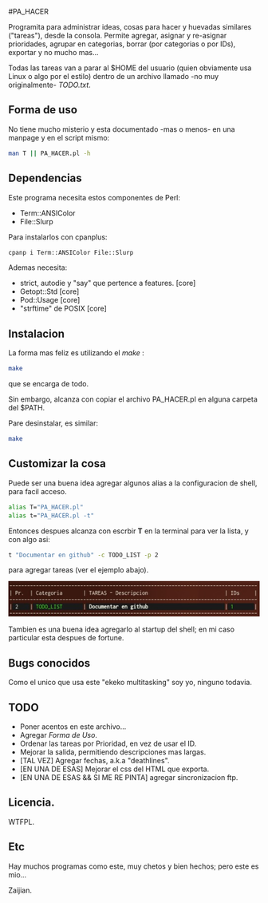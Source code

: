 #PA_HACER

Programita para administrar ideas, cosas para hacer y huevadas similares ("tareas"), desde la consola.
Permite agregar, asignar y re-asignar prioridades, agrupar en categorias, borrar (por categorias o por IDs), exportar y no mucho mas...

Todas las tareas van a parar al $HOME del usuario (quien obviamente usa Linux o algo
por el estilo) dentro de un archivo llamado -no muy originalmente- *TODO.txt*.

## Forma de uso

No tiene mucho misterio y esta documentado -mas o menos- en una manpage y en el script mismo:

```bash
man T || PA_HACER.pl -h
```

## Dependencias

Este programa necesita estos componentes de Perl:

* Term::ANSIColor
* File::Slurp

Para instalarlos con cpanplus:

```bash
cpanp i Term::ANSIColor File::Slurp
```

Ademas necesita:
* strict, autodie y "say" que pertence a features. [core]
* Getopt::Std [core]
* Pod::Usage [core]
* "strftime" de POSIX [core]

## Instalacion

La forma mas feliz es utilizando el _make_ :

```bash
make
```

que se encarga de todo.

Sin embargo, alcanza con copiar el archivo PA_HACER.pl en alguna carpeta del $PATH.

Pare desinstalar, es similar:

```bash
make
```

## Customizar la cosa

Puede ser una buena idea agregar algunos alias a la configuracion de shell, para facil acceso.

```bash
alias T="PA_HACER.pl"
alias t="PA_HACER.pl -t"
```

Entonces despues alcanza con escrbir **T** en la terminal para ver la lista, y con algo asi:

```bash
t "Documentar en github" -c TODO_LIST -p 2
```

para agregar tareas (ver el ejemplo abajo).

![](ejemplo.jpg?raw=true)

Tambien es una buena idea agregarlo al startup del shell; en mi caso particular esta despues de fortune.

## Bugs conocidos

Como el unico que usa este "ekeko multitasking" soy yo, ninguno todavia.

## TODO

- Poner acentos en este archivo...
- Agregar _Forma de Uso_.
- Ordenar las tareas por Prioridad, en vez de usar el ID.
- Mejorar la salida, permitiendo descripciones mas largas.
- [TAL VEZ] Agregar fechas, a.k.a "deathlines". 
- [EN UNA DE ESAS] Mejorar el css del HTML que exporta.
- [EN UNA DE ESAS && SI ME RE PINTA] agregar sincronizacion ftp.

## Licencia.

WTFPL.

## Etc

Hay muchos programas como este, muy chetos y bien hechos; pero este es mio... 

Zaijian.

